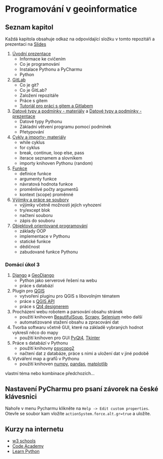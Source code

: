 # Programování v geoinformatice
## Seznam kapitol
Každá kapitola obsahuje odkaz na odpovídající složku v tomto repozitáři a prezentaci na [Slides](https://slides.com)
1. [Úvodní prezentace](https://slides.com/bulva/programovani-v-geoinformatice-uvod)
    * Informace ke cvičením
    * Co je programování
    * Instalace Pythonu a PyCharmu
    * Python
2. [GitLab](https://slides.com/bulva/gitlab)
    * Co je git?
    * Co je GitLab?
    * Založení repozitáře
    * Práce s gitem
    * [Tutoriál pro práci s gitem a Gitlabem](https://gitlab.com/Bulva/python-2020/tree/master/02-git_a_Gitlab)
3. [Datové typy a podmínky - materiály](https://gitlab.com/Bulva/python-2020/tree/master/03-datove_typy_a_podminky) a [Datové typy a podmínky - prezentace](https://slides.com/bulva/datove-typy-a-podminky)
    * Datové typy Pythonu
    * Základní větvení programu pomocí podmínek
    * Přetypování
4. [Cykly a importy- materiály](https://gitlab.com/Bulva/python-2020/tree/master/04-cykly_a_importy)
    * while cyklus
    * for cyklus
    * break, continue, loop else,   pass
    * iterace seznamem a slovníkem
    * importy knihoven Pythonu (random)
5. [Funkce](https://gitlab.com/Bulva/python-2020/tree/master/04-cykly_a_importy)
    * definice funkce
    * argumenty funkce
    * návratová hodnota funkce
    * proměnlivé počty argumentů
    * kontext (scope) proměnné
6. [Výjimky a práce se soubory](https://gitlab.com/Bulva/python-2020/tree/master/06-vyjimky_a_prace_se_soubory)
    * výjimky včetně možnosti jejich vyhození
    * try/except blok
    * načtení souboru
    * zápis do souboru
7. [Objektově orientované programování](https://gitlab.com/Bulva/python-2020/tree/master/07-objektove_orientovane_programovani)
    * základy OOP
    * implementace v Pythonu
    * statické funkce
    * dědičnost
    * zabudované funkce Pythonu


### Domácí úkol 3
1. [Django](https://www.djangoproject.com/) a [GeoDjango](https://docs.djangoproject.com/en/2.1/ref/contrib/gis/)
    * Python jako serverové řešení na webu
    * práce s databází
2. Plugin pro [QGIS](https://docs.qgis.org/testing/en/docs/pyqgis_developer_cookbook/plugins.html)
    * vytvoření pluginu pro QGIS s libovolným tématem
    * práce s [QGIS API](https://qgis.org/api/)
    * práce s [Qt4 designerem](http://doc.qt.io/archives/qt-4.8/designer-manual.html)
3. Procházení webu robotem a parsování obsahu stránek
    * použití knihoven [BeautifulSoup](https://www.crummy.com/software/BeautifulSoup/bs4/doc/), [Scrapy](https://scrapy.org/), [Selenium](https://selenium-python.readthedocs.io/) nebo další
    * automatizované stažení obsahu a zpracování dat
4. Tvorba softwaru včetně GUI, které na základě vybraných hodnot vykreslí něco do mapy
    * použití knihoven pro GUI [PyQt4](https://www.riverbankcomputing.com/software/pyqt/download), [Tkinter](https://wiki.python.org/moin/TkInter)
5. Práce s databází v Pythonu
    * použití knihovny [psycopg2](http://initd.org/psycopg/)
    * načtení dat z databáze, práce s nimi a uložení dat v jiné podobě
6. Vytváření map a grafů v Pythonu
    * použití knihoven [numpy](http://www.numpy.org/), [pandas](https://pandas.pydata.org/), [matplotlib](https://matplotlib.org/)

vlastní téma nebo kombinace předchozích...


## Nastavení PyCharmu pro psaní závorek na české klávesnici
Nahoře v menu Pycharmu klikněte na `Help -> Edit custom properties`. Otevře se soubor kam vložíte `actionSystem.force.alt.gr=true` a uložíte.

## Kurzy na internetu
* [w3 schools](https://www.w3schools.com/python/)
* [Code Academy](https://www.codecademy.com/learn/learn-python)
* [Learn Python](https://www.learnpython.org/)
